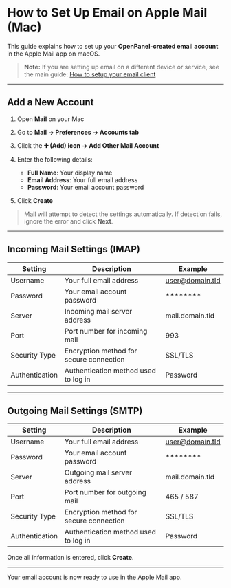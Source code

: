 # How to Set Up Email on Apple Mail (Mac)

This guide explains how to set up your **OpenPanel-created email account** in the Apple Mail app on macOS.

> **Note:** If you are setting up email on a different device or service, see the main guide:
> [How to setup your email client](/docs/articles/email/how-to-setup-your-email-client)

---

## Add a New Account

1. Open **Mail** on your Mac  

2. Go to **Mail → Preferences → Accounts tab**  

3. Click the **➕ (Add) icon → Add Other Mail Account**  

4. Enter the following details:  
   - **Full Name**: Your display name  
   - **Email Address**: Your full email address  
   - **Password**: Your email account password  
   
5. Click **Create**  

> Mail will attempt to detect the settings automatically. If detection fails, ignore the error and click **Next**.

---

## Incoming Mail Settings (IMAP)

| Setting        | Description                                      | Example                          |
|----------------|--------------------------------------------------|----------------------------------|
| Username       | Your full email address                          | user@domain.tld                  |
| Password       | Your email account password                      | ********                         |
| Server         | Incoming mail server address                     | mail.domain.tld                  |
| Port           | Port number for incoming mail                    | 993                              |
| Security Type  | Encryption method for secure connection          | SSL/TLS                          |
| Authentication | Authentication method used to log in             | Password                         |

---

## Outgoing Mail Settings (SMTP)

| Setting        | Description                                      | Example                          |
|----------------|--------------------------------------------------|----------------------------------|
| Username       | Your full email address                          | user@domain.tld                  |
| Password       | Your email account password                      | ********                         |
| Server         | Outgoing mail server address                     | mail.domain.tld                  |
| Port           | Port number for outgoing mail                    | 465 / 587                        |
| Security Type  | Encryption method for secure connection          | SSL/TLS                          |
| Authentication | Authentication method used to log in             | Password                         |

Once all information is entered, click **Create**.  

---

Your email account is now ready to use in the Apple Mail app.
